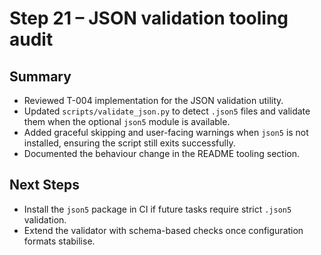 # Step 21 – JSON validation tooling audit

## Summary

- Reviewed T-004 implementation for the JSON validation utility.
- Updated `scripts/validate_json.py` to detect `.json5` files and validate them when the optional `json5` module is available.
- Added graceful skipping and user-facing warnings when `json5` is not installed, ensuring the script still exits successfully.
- Documented the behaviour change in the README tooling section.

## Next Steps

- Install the `json5` package in CI if future tasks require strict `.json5` validation.
- Extend the validator with schema-based checks once configuration formats stabilise.
